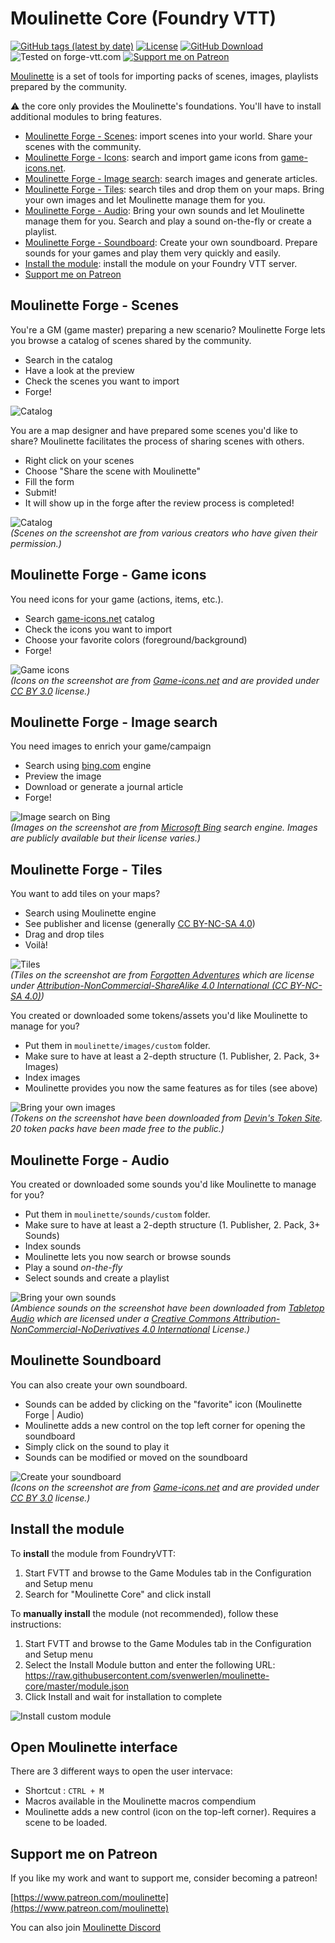 # Moulinette Core (Foundry VTT)

[![GitHub tags (latest by date)](https://img.shields.io/github/v/tag/SvenWerlen/moulinette-core)](https://github.com/SvenWerlen/moulinette-core/releases)
[![License](https://img.shields.io/github/license/SvenWerlen/moulinette-core)](https://github.com/SvenWerlen/moulinette-core/LICENSE.txt)
[![GitHub Download](https://img.shields.io/badge/foundryvtt-Download-important)](#install)
![Tested on forge-vtt.com](https://img.shields.io/badge/Forge-supported-success)
[![Support me on Patreon](https://img.shields.io/badge/patreon-Support%20me-informational)](https://www.patreon.com/moulinette)

[Moulinette](https://github.com/SvenWerlen/moulinette) is a set of tools for importing packs of scenes, images, playlists prepared by the community.

:warning: the core only provides the Moulinette's foundations. You'll have to install additional modules to bring features.

* [Moulinette Forge - Scenes](#forge): import scenes into your world. Share your scenes with the community.
* [Moulinette Forge - Icons](#forge-game): search and import game icons from <a href="https://game-icons.net/" target="_blank">game-icons.net</a>.
* [Moulinette Forge - Image search](#forge-search): search images and generate articles.
* [Moulinette Forge - Tiles](#forge-tiles): search tiles and drop them on your maps. Bring your own images and let Moulinette manage them for you.
* [Moulinette Forge - Audio](#forge-audio): Bring your own sounds and let Moulinette manage them for you. Search and play a sound on-the-fly or create a playlist.
* [Moulinette Forge - Soundboard](#forge-soundboard): Create your own soundboard. Prepare sounds for your games and play them very quickly and easily.
* [Install the module](#install): install the module on your Foundry VTT server.
* [Support me on Patreon](#support)

## <a name="forge"/>Moulinette Forge - Scenes

You're a GM (game master) preparing a new scenario? Moulinette Forge lets you browse a catalog of scenes shared by the community. 
* Search in the catalog
* Have a look at the preview
* Check the scenes you want to import
* Forge!

![Catalog](https://github.com/SvenWerlen/moulinette-scenes/raw/main/docs/img/download-scene.jpg)

You are a map designer and have prepared some scenes you'd like to share? Moulinette facilitates the process of sharing scenes with others.
* Right click on your scenes
* Choose "Share the scene with Moulinette"
* Fill the form
* Submit! 
* It will show up in the forge after the review process is completed!

![Catalog](https://github.com/SvenWerlen/moulinette-scenes/raw/main/docs/img/share-scene.jpg)
<br>_(Scenes on the screenshot are from various creators who have given their permission.)_

## <a name="forge-game"/>Moulinette Forge - Game icons

You need icons for your game (actions, items, etc.). 
* Search <a href="https://game-icons.net/" target="_blank">game-icons.net</a> catalog
* Check the icons you want to import
* Choose your favorite colors (foreground/background)
* Forge!

![Game icons](https://raw.githubusercontent.com/SvenWerlen/moulinette-gameicons/main/docs/img/download-gameicons.jpg)
<br>_(Icons on the screenshot are from [Game-icons.net](https://game-icons.net/) and are provided under [CC BY 3.0](https://creativecommons.org/licenses/by/3.0/) license.)_

## <a name="forge-search"/>Moulinette Forge - Image search

You need images to enrich your game/campaign 
* Search using <a href="https://www.bing.com" target="_blank">bing.com</a> engine
* Preview the image
* Download or generate a journal article
* Forge!

![Image search on Bing](https://raw.githubusercontent.com/SvenWerlen/moulinette-imagesearch/main/docs/img/search-bing.jpg)
<br>_(Images on the screenshot are from [Microsoft Bing](https://www.bing.com) search engine. Images are publicly available but their license varies.)_

## <a name="forge-tiles"/>Moulinette Forge - Tiles

You want to add tiles on your maps?
* Search using Moulinette engine
* See publisher and license (generally [CC BY-NC-SA 4.0](https://creativecommons.org/licenses/by-nc-sa/4.0))
* Drag and drop tiles 
* Voilà!

![Tiles](https://github.com/SvenWerlen/moulinette-tiles/raw/main/docs/img/download-install.jpg)
<br>_(Tiles on the screenshot are from [Forgotten Adventures](https://www.forgotten-adventures.net/) which are license under [Attribution-NonCommercial-ShareAlike 4.0 International (CC BY-NC-SA 4.0)](https://creativecommons.org/licenses/by-nc-sa/4.0/))_

You created or downloaded some tokens/assets you'd like Moulinette to manage for you?
* Put them in `moulinette/images/custom` folder.
* Make sure to have at least a 2-depth structure (1. Publisher, 2. Pack, 3+ Images)
* Index images
* Moulinette provides you now the same features as for tiles (see above)

![Bring your own images](https://raw.githubusercontent.com/SvenWerlen/moulinette-tiles/main/docs/img/bring-your-own.jpg)
<br>_(Tokens on the screenshot have been downloaded from [Devin's Token Site](https://immortalnights.com/tokens/token-packs/). 20 token packs have been made free to the public.)_

## <a name="forge-tiles"/>Moulinette Forge - Audio

You created or downloaded some sounds you'd like Moulinette to manage for you?
* Put them in `moulinette/sounds/custom` folder.
* Make sure to have at least a 2-depth structure (1. Publisher, 2. Pack, 3+ Sounds)
* Index sounds
* Moulinette lets you now search or browse sounds
 * Play a sound *on-the-fly*
 * Select sounds and create a playlist

![Bring your own sounds](https://github.com/SvenWerlen/moulinette-sounds/raw/main/docs/img/bring-your-own.jpg)
<br>_(Ambience sounds on the screenshot have been downloaded from [Tabletop Audio](https://tabletopaudio.com/) which are licensed under a [Creative Commons Attribution-NonCommercial-NoDerivatives 4.0 International](https://creativecommons.org/licenses/by-nc-nd/4.0/) License.)_

## <a name="scribe"/>Moulinette Soundboard

You can also create your own soundboard. 
* Sounds can be added by clicking on the "favorite" icon (Moulinette Forge | Audio)
* Moulinette adds a new control on the top left corner for opening the soundboard
* Simply click on the sound to play it
* Sounds can be modified or moved on the soundboard

![Create your soundboard](https://github.com/SvenWerlen/moulinette-sounds/raw/main/docs/img/soundboard.jpg)
<br>_(Icons on the screenshot are from [Game-icons.net](https://game-icons.net/) and are provided under [CC BY 3.0](https://creativecommons.org/licenses/by/3.0/) license.)_


## <a name="install"/>Install the module

To **install** the module from FoundryVTT:
1. Start FVTT and browse to the Game Modules tab in the Configuration and Setup menu
2. Search for "Moulinette Core" and click install

To **manually install** the module (not recommended), follow these instructions:

1. Start FVTT and browse to the Game Modules tab in the Configuration and Setup menu
2. Select the Install Module button and enter the following URL: https://raw.githubusercontent.com/svenwerlen/moulinette-core/master/module.json
3. Click Install and wait for installation to complete 

![Install custom module](docs/img/moulinette-install.jpg)

## <a name="openUI"/>Open Moulinette interface

There are 3 different ways to open the user intervace:
* Shortcut : `CTRL + M`
* Macros available in the Moulinette macros compendium
* Moulinette adds a new control (icon on the top-left corner). Requires a scene to be loaded.

## <a name="support"/>Support me on Patreon

If you like my work and want to support me, consider becoming a patreon!

[https://www.patreon.com/moulinette](https://www.patreon.com/moulinette)

You can also join [Moulinette Discord](https://discord.gg/xg3dcMQfP2)
